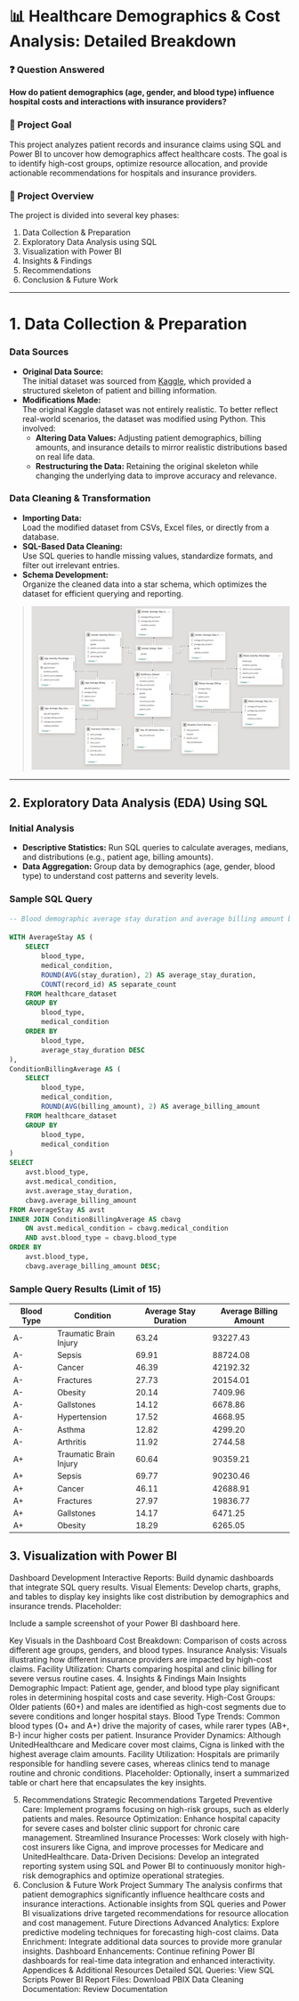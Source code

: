 # 📊 Healthcare Demographics & Cost Analysis: Detailed Breakdown

###  ❓ Question Answered
**How do patient demographics (age, gender, and blood type) influence hospital costs and interactions with insurance providers?**

### 🎯 Project Goal
This project analyzes patient records and insurance claims using SQL and Power BI to uncover how demographics affect healthcare costs. The goal is to identify high-cost groups, optimize resource allocation, and provide actionable recommendations for hospitals and insurance providers.

### 📄 Project Overview
The project is divided into several key phases:
1. Data Collection & Preparation
2. Exploratory Data Analysis using SQL
3. Visualization with Power BI
4. Insights & Findings
5. Recommendations
6. Conclusion & Future Work

---

# 1. Data Collection & Preparation

### Data Sources
- **Original Data Source:**  
  The initial dataset was sourced from [Kaggle](https://www.kaggle.com/datasets/prasad22/healthcare-dataset), which provided a structured skeleton of patient and billing information.
- **Modifications Made:**  
  The original Kaggle dataset was not entirely realistic. To better reflect real-world scenarios, the dataset was modified using Python. This involved:
  - **Altering Data Values:** Adjusting patient demographics, billing amounts, and insurance details to mirror realistic distributions based on real life data.
  - **Restructuring the Data:** Retaining the original skeleton while changing the underlying data to improve accuracy and relevance.
  
### Data Cleaning & Transformation
- **Importing Data:**  
  Load the modified dataset from CSVs, Excel files, or directly from a database.
- **SQL-Based Data Cleaning:**  
  Use SQL queries to handle missing values, standardize formats, and filter out irrelevant entries.
- **Schema Development:**  
  Organize the cleaned data into a star schema, which optimizes the dataset for efficient querying and reporting.

> 
> ![Star Schema Diagram](https://github.com/aurimasplaga/Healthcare_demographic_analysis/blob/main/Star%20Schema/Star_Schema.png)

---

## 2. Exploratory Data Analysis (EDA) Using SQL

### Initial Analysis
- **Descriptive Statistics:** Run SQL queries to calculate averages, medians, and distributions (e.g., patient age, billing amounts).
- **Data Aggregation:** Group data by demographics (age, gender, blood type) to understand cost patterns and severity levels.

### Sample SQL Query
```sql
-- Blood demographic average stay duration and average billing amount based on medical condition:

WITH AverageStay AS (
    SELECT
        blood_type,
        medical_condition,
        ROUND(AVG(stay_duration), 2) AS average_stay_duration,
        COUNT(record_id) AS separate_count
    FROM healthcare_dataset
    GROUP BY 
        blood_type, 
        medical_condition
    ORDER BY 
        blood_type, 
        average_stay_duration DESC
),
ConditionBillingAverage AS (
    SELECT
        blood_type,
        medical_condition,
        ROUND(AVG(billing_amount), 2) AS average_billing_amount
    FROM healthcare_dataset
    GROUP BY
        blood_type, 
        medical_condition
)
SELECT 
    avst.blood_type,
    avst.medical_condition,
    avst.average_stay_duration,
    cbavg.average_billing_amount
FROM AverageStay AS avst
INNER JOIN ConditionBillingAverage AS cbavg 
    ON avst.medical_condition = cbavg.medical_condition
    AND avst.blood_type = cbavg.blood_type
ORDER BY 
    avst.blood_type, 
    cbavg.average_billing_amount DESC;
```

### Sample Query Results (Limit of 15)

| Blood Type | Condition              | Average Stay Duration  | Average Billing Amount    |
|------------|------------------------|---------|-----------|
| A-         | Traumatic Brain Injury  | 63.24   | 93227.43  |
| A-         | Sepsis                 | 69.91   | 88724.08  |
| A-         | Cancer                 | 46.39   | 42192.32  |
| A-         | Fractures              | 27.73   | 20154.01  |
| A-         | Obesity                | 20.14   | 7409.96   |
| A-         | Gallstones             | 14.12   | 6678.86   |
| A-         | Hypertension           | 17.52   | 4668.95   |
| A-         | Asthma                 | 12.82   | 4299.20   |
| A-         | Arthritis              | 11.92   | 2744.58   |
| A+         | Traumatic Brain Injury | 60.64   | 90359.21  |
| A+         | Sepsis                 | 69.77   | 90230.46  |
| A+         | Cancer                 | 46.11   | 42688.91  |
| A+         | Fractures              | 27.97   | 19836.77  |
| A+         | Gallstones             | 14.17   | 6471.25   |
| A+         | Obesity                | 18.29   | 6265.05   |

## 3. Visualization with Power BI

Dashboard Development
Interactive Reports: Build dynamic dashboards that integrate SQL query results.
Visual Elements: Develop charts, graphs, and tables to display key insights like cost distribution by demographics and insurance trends.
Placeholder:

Include a sample screenshot of your Power BI dashboard here.

Key Visuals in the Dashboard
Cost Breakdown: Comparison of costs across different age groups, genders, and blood types.
Insurance Analysis: Visuals illustrating how different insurance providers are impacted by high-cost claims.
Facility Utilization: Charts comparing hospital and clinic billing for severe versus routine cases.
4. Insights & Findings
Main Insights
Demographic Impact: Patient age, gender, and blood type play significant roles in determining hospital costs and case severity.
High-Cost Groups: Older patients (60+) and males are identified as high-cost segments due to severe conditions and longer hospital stays.
Blood Type Trends: Common blood types (O+ and A+) drive the majority of cases, while rarer types (AB+, B-) incur higher costs per patient.
Insurance Provider Dynamics: Although UnitedHealthcare and Medicare cover most claims, Cigna is linked with the highest average claim amounts.
Facility Utilization: Hospitals are primarily responsible for handling severe cases, whereas clinics tend to manage routine and chronic conditions.
Placeholder:
Optionally, insert a summarized table or chart here that encapsulates the key insights.

5. Recommendations
Strategic Recommendations
Targeted Preventive Care: Implement programs focusing on high-risk groups, such as elderly patients and males.
Resource Optimization: Enhance hospital capacity for severe cases and bolster clinic support for chronic care management.
Streamlined Insurance Processes: Work closely with high-cost insurers like Cigna, and improve processes for Medicare and UnitedHealthcare.
Data-Driven Decisions: Develop an integrated reporting system using SQL and Power BI to continuously monitor high-risk demographics and optimize operational strategies.
6. Conclusion & Future Work
Project Summary
The analysis confirms that patient demographics significantly influence healthcare costs and insurance interactions.
Actionable insights from SQL queries and Power BI visualizations drive targeted recommendations for resource allocation and cost management.
Future Directions
Advanced Analytics: Explore predictive modeling techniques for forecasting high-cost claims.
Data Enrichment: Integrate additional data sources to provide more granular insights.
Dashboard Enhancements: Continue refining Power BI dashboards for real-time data integration and enhanced interactivity.
Appendices & Additional Resources
Detailed SQL Queries: View SQL Scripts
Power BI Report Files: Download PBIX
Data Cleaning Documentation: Review Documentation
